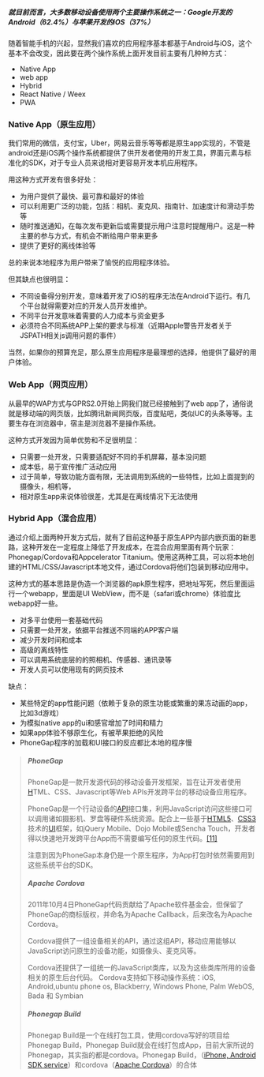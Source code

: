 ##### 就目前而言，大多数移动设备使用两个主要操作系统之一：Google开发的Android（62.4%）与苹果开发的iOS（37%）

随着智能手机的兴起，显然我们喜欢的应用程序基本都基于Android与iOS，这个基本不会改变，因此要在两个操作系统上面开发目前主要有几种种方式：

* Native App
* web app
* Hybrid
* React Native / Weex
* PWA

### Native App（原生应用）

我们常用的微信，支付宝，Uber，网易云音乐等等都是原生app实现的，不管是android还是iOS两个操作系统都提供了供开发者使用的开发工具，界面元素与标准化的SDK，对于专业人员来说相对更容易开发本机应用程序。

用这种方式开发有很多好处：

* 为用户提供了最快、最可靠和最好的体验
* 可以利用更广泛的功能，包括：相机、麦克风、指南针、加速度计和滑动手势等
* 随时推送通知，在每次发布更新后或需要提示用户注意时提醒用户。这是一种主要的参与方式，有机会不断给用户带来更多
* 提供了更好的离线体验等

总的来说本地程序为用户带来了愉悦的应用程序体验。

但其缺点也很明显：

* 不同设备得分别开发，意味着开发了iOS的程序无法在Android下运行。有几个平台就得需要对应的开发人员开发维护。
* 不同平台开发意味着需要的人力成本与资金更多
* 必须符合不同系统APP上架的要求与标准（近期Apple警告开发者关于JSPATH相关js调用问题的事件）

当然，如果你的预算充足，那么原生应用程序是最理想的选择，他提供了最好的用户体验。

### Web App（网页应用）

从最早的WAP方式与GPRS2.0开始上网我们就已经接触到了web app了，通俗说就是移动端的网页版，比如腾讯新闻网页版，百度贴吧，类似UC的头条等等。主要生存在浏览器中，宿主是浏览器不是操作系统。

这种方式开发因为简单优势和不足很明显：

* 只需要一处开发，只需要适配好不同的手机屏幕，基本没问题
* 成本低，易于宣传推广活动应用
* 过于简单，导致功能方面有限，无法调用到系统的一些特性，比如上面提到的摄像头，相机等，
* 相对原生app来说体验很差，尤其是在离线情况下无法使用

### Hybrid App（混合应用）

通过介绍上面两种开发方式后，就有了目前这种基于原生APP内部内嵌页面的新思路，这种开发在一定程度上降低了开发成本，在混合应用里面有两个玩家：Phonegap/Cordova和Appcelerator Titanium。使用这两种工具，可以将本地创建的HTML/CSS/Javascript本地文件，通过Cordova将他们包装到移动应用中。

这种方式的基本思路是伪造一个浏览器的apk原生程序，把地址写死，然后里面运行一个webapp，里面是UI WebView，而不是（safari或chrome）体验度比webapp好一些。

* 对多平台使用一套基础代码
* 只需要一处开发，依据平台推送不同端的APP客户端
* 减少开发时间和成本
* 高级的离线特性
* 可以调用系统底层的的照相机、传感器、通讯录等
* 开发人员可以使用现有的网页技术

缺点：

* 某些特定的app性能问题（依赖于复杂的原生功能或繁重的果冻动画的app，比如3d游戏）
* 为模拟native app的ui和感官增加了时间和精力
* 如果app体验不够原生化，有被苹果拒绝的风险
* PhoneGap程序的加载和UI接口的反应都比本地的程序慢

> ##### PhoneGap
>
> PhoneGap是一款开发源代码的移动设备开发框架，旨在让开发者使用[H](https://zh.wikipedia.org/wiki/HTML)TML、CSS、Javascript等Web APIs开发跨平台的移动设备应用程序。
>
> PhoneGap是一个行动设备的[API](https://zh.wikipedia.org/wiki/API)接口集，利用JavaScript访问这些接口可以调用诸如摄影机、罗盘等硬件系统资源。配合上一些基于[HTML5](https://zh.wikipedia.org/wiki/HTML5)、[CSS3](https://zh.wikipedia.org/wiki/CSS3)技术的[UI](https://zh.wikipedia.org/wiki/UI)框架，如jQuery Mobile、Dojo Mobile或Sencha Touch，开发者得以快速地开发跨平台App而不需要编写任何的原生代码。[\[11\]](https://zh.wikipedia.org/wiki/Adobe_PhoneGap#cite_note-11)
>
> 注意到因为PhoneGap本身仍是一个原生程序，为App打包时依然需要用到这些系统平台的SDK。
>
> ##### Apache Cordova
>
> 2011年10月4日PhoneGap代码贡献给了Apache软件基金会，但保留了PhoneGap的商标版权，并命名为Apache Callback，后来改名为Apache Cordova。
>
> Cordova提供了一组设备相关的API，通过这组API，移动应用能够以JavaScript访问原生的设备功能，如摄像头、麦克风等。
>
> Cordova还提供了一组统一的JavaScript类库，以及为这些类库所用的设备相关的原生后台代码。 Cordova支持如下移动操作系统：iOS, Android,ubuntu phone os, Blackberry, Windows Phone, Palm WebOS, Bada 和 Symbian
>
> ##### Phonegap Build
>
> Phonegap Build是一个在线打包工具，使用cordova写好的项目给Phonegap Build，Phonegap Build就会在线打包成App，目前大家所说的Phonegap，其实指的都是cordova。Phonegap Build，（[iPhone, Android SDK service](https://link.zhihu.com/?target=http%3A//html.adobe.com/edge/phonegap-build/)）和cordova（[Apache Cordova](https://link.zhihu.com/?target=http%3A//cordova.apache.org/)）的合体

##### 



